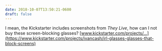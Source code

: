 ```yaml
---
date: 2018-10-07T13:50:21-0600
draft: false
---
```


I mean, the Kickstarter includes screenshots from _They Live_, how can I not buy these screen-blocking glasses? [www.kickstarter.com/projects/…](https://www.kickstarter.com/projects/ivancash/irl-glasses-glasses-that-block-screens)

